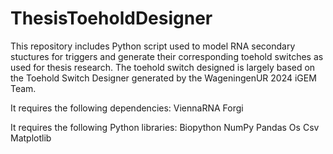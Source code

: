 # ThesisToeholdDesigner
This repository includes Python script used to model RNA secondary stuctures for triggers and generate their corresponding toehold switches as used for thesis research. The toehold switch designed is largely based on the Toehold Switch Designer generated by the WageningenUR 2024 iGEM Team. 

It requires the following dependencies: 
ViennaRNA
Forgi

It requires the following Python libraries:
Biopython
NumPy
Pandas
Os
Csv
Matplotlib


